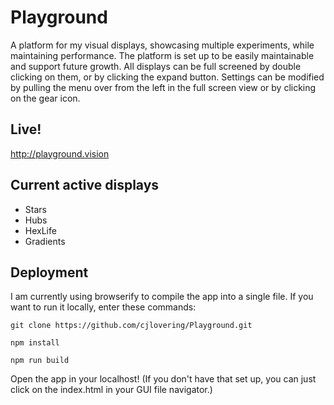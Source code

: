 # Playground

A platform for my visual displays, showcasing multiple experiments,
while maintaining performance. The platform is set up to be easily
maintainable and support future growth. All displays can be full screened
by double clicking on them, or by clicking the expand button. Settings
can be modified by pulling the menu over from the left in the full screen
view or by clicking on the gear icon.

## Live!

http://playground.vision

## Current active displays

* Stars
* Hubs
* HexLife
* Gradients

## Deployment

I am currently using browserify to compile the app into a single file. If you want to run it locally, enter these commands:

```git
git clone https://github.com/cjlovering/Playground.git
```

```node
npm install
```

```node
npm run build
```

Open the app in your localhost! (If you don't have that set up, you can just click on
the index.html in your GUI file navigator.)
